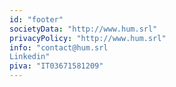 ```yaml
---
id: "footer"
societyData: "http://www.hum.srl"
privacyPolicy: "http://www.hum.srl"
info: "contact@hum.srl
Linkedin"
piva: "IT03671581209"
---
```

